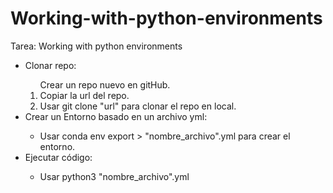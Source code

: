 # Working-with-python-environments
Tarea: Working with python environments
<ul>
	<li>Clonar repo:</li>
	<ol>
		<il>Crear un repo nuevo en gitHub.</li>
		<li>Copiar la url del repo.</li>
		<li>Usar git clone "url" para clonar el repo en local.</li>
	</ol>
<li>Crear un Entorno basado en un archivo yml:</li>
	<ul>
	<li>Usar conda env export > "nombre_archivo".yml para crear el entorno.</li>
	</ul>
<li>Ejecutar código:</li>
	<ul>
	<li>Usar python3 "nombre_archivo".yml</li>
	</ul>
</ul>

